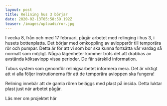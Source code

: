 ```yaml
---
layout: post
title: Relining hus 3 börjar
date: 2020-02-13T05:58:59.192Z
teaser: /images/uploads/ror.jpg
---
```

I vecka 8, från och med 17 februari, pågår arbetet med relinging i hus 3, i husets bottenplatta. Det börjar med omkoppling av avloppsrör till temporära rör och pumpar. Detta är för att vi som bor ska kunna fortsätta vår vardag så normalt som möjligt. Några lägenheter kommer trots det att drabbas av avstända köksavlopp vissa perioder. De får särskild information.

Tubus system som genomför relinigsarbetet informera mera. Det är viktigt att vi alla följer instrutionerna för att de temporära avloppen ska fungera!

Relining innebär att de gamla rören beläggs med plast på insida. Detta luktar plast just när arbetet pågår. 

Läs mer om projektet här
